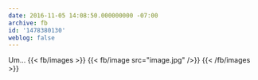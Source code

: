 ```yaml
---
date: 2016-11-05 14:08:50.000000000 -07:00
archive: fb
id: '1478380130'
weblog: false
---
```


Um...
{{< fb/images >}}
{{< fb/image src="image.jpg" />}}
{{< /fb/images >}}
